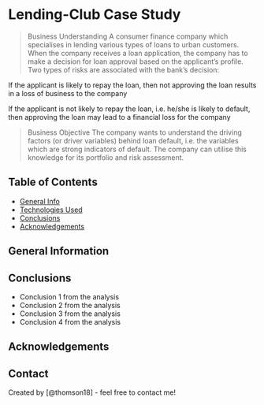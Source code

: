 # Lending-Club Case Study
> Business Understanding
A consumer finance company which specialises in lending various types of loans to urban customers. When the company receives a loan application, the company has to make a decision for loan approval based on the applicant’s profile. Two types of risks are associated with the bank’s decision:

If the applicant is likely to repay the loan, then not approving the loan results in a loss of business to the company

If the applicant is not likely to repay the loan, i.e. he/she is likely to default, then approving the loan may lead to a financial loss for the company

> Business Objective
The company wants to understand the driving factors (or driver variables) behind loan default, i.e. the variables which are strong indicators of default. The company can utilise this knowledge for its portfolio and risk assessment.


## Table of Contents
* [General Info](#general-information)
* [Technologies Used](#technologies-used)
* [Conclusions](#conclusions)
* [Acknowledgements](#acknowledgements)

<!-- You can include any other section that is pertinent to your problem -->

## General Information




## Conclusions
- Conclusion 1 from the analysis
- Conclusion 2 from the analysis
- Conclusion 3 from the analysis
- Conclusion 4 from the analysis





## Acknowledgements



## Contact
Created by [@thomson18] - feel free to contact me!



<!-- ## License -->
<!-- This project is open source and available under the [... License](). -->

